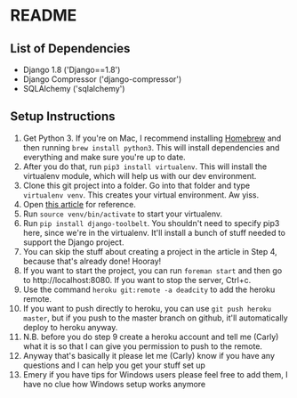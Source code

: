 # README #

## List of Dependencies ##

* Django 1.8 ('Django==1.8')
* Django Compressor ('django-compressor')
* SQLAlchemy ('sqlalchemy')

## Setup Instructions ##

1. Get Python 3. If you're on Mac, I recommend installing [Homebrew](http://brew.sh) and then running `brew install python3`. This will install dependencies and everything and make sure you're up to date.
2. After you do that, run `pip3 install virtualenv`. This will install the virtualenv module, which will help us with our dev environment.
3. Clone this git project into a folder. Go into that folder and type `virtualenv venv`. This creates your virtual environment. Aw yiss.
4. Open [this article](https://devcenter.heroku.com/articles/getting-started-with-django) for reference.
5. Run `source venv/bin/activate` to start your virtualenv.
6. Run `pip install django-toolbelt`. You shouldn't need to specify pip3 here, since we're in the virtualenv. It'll install a bunch of stuff needed to support the Django project.
7. You can skip the stuff about creating a project in the article in Step 4, because that's already done! Hooray!
8. If you want to start the project, you can run `foreman start` and then go to http://localhost:8080. If you want to stop the server, Ctrl+c.
9. Use the command `heroku git:remote -a deadcity` to add the heroku remote.
10. If you want to push directly to heroku, you can use `git push heroku master`, but if you push to the master branch on github, it'll automatically deploy to heroku anyway.
11. N.B. before you do step 9 create a heroku account and tell me (Carly) what it is so that I can give you permission to push to the remote.
12. Anyway that's basically it please let me (Carly) know if you have any questions and I can help you get your stuff set up
13. Emery if you have tips for Windows users please feel free to add them, I have no clue how Windows setup works anymore
